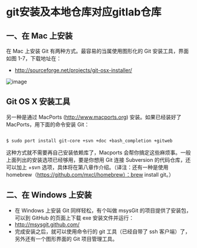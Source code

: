 # git安装及本地仓库对应gitlab仓库


## 一、在 Mac 上安装
在 Mac 上安装 Git 有两种方式。最容易的当属使用图形化的 Git 安装工具，界面如图 1-7，下载地址在：

* http://sourceforge.net/projects/git-osx-installer/


![image](https://github.com/csy512889371/learnDoc/blob/master/image/2018/git/2.png)

## Git OS X 安装工具

另一种是通过 MacPorts (http://www.macports.org) 安装。如果已经装好了 MacPorts，用下面的命令安装 Git：
```shell

$ sudo port install git-core +svn +doc +bash_completion +gitweb
```
这种方式就不需要再自己安装依赖库了，Macports 会帮你搞定这些麻烦事。一般上面列出的安装选项已经够用，要是你想用 Git 连接 Subversion 的代码仓库，还可以加上 +svn 选项，具体将在第八章作介绍。（译注：还有一种是使用 homebrew（https://github.com/mxcl/homebrew）：brew install git。）

## 二、在 Windows 上安装
* 在 Windows 上安装 Git 同样轻松，有个叫做 msysGit 的项目提供了安装包，可以到 GitHub 的页面上下载 exe 安装文件并运行：
* http://msysgit.github.com/
* 完成安装之后，就可以使用命令行的 git 工具（已经自带了 ssh 客户端）了，另外还有一个图形界面的 Git 项目管理工具。
